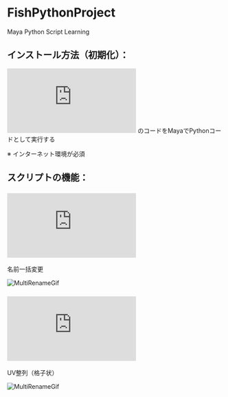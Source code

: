 # FishPythonProject
Maya Python Script Learning

## インストール方法（初期化）：

![Construct](https://github.com/Julian-Fish/FishPythonProject/blob/master/maya%20script/py/Construct.py)
のコードをMayaでPythonコードとして実行する

※ インターネット環境が必須


## スクリプトの機能：

### ![MultiRename](https://raw.githubusercontent.com/Julian-Fish/FishPythonProject/master/maya%20script/py/multiRename.py)

名前一括変更

![MultiRenameGif](https://raw.githubusercontent.com/Julian-Fish/FishPythonProject/master/gif/multiRename/multiRename.gif)

### ![UVAlign](https://raw.githubusercontent.com/Julian-Fish/FishPythonProject/master/maya%20script/py/UVAlignVer2.py)

UV整列（格子状）

![MultiRenameGif](https://raw.githubusercontent.com/Julian-Fish/FishPythonProject/master/gif/UVAlign/UVAlign.gif)
